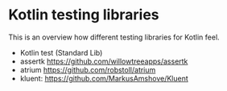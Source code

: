 # Kotlin testing libraries

This is an overview how different testing libraries for Kotlin feel.

- Kotlin test (Standard Lib)
- assertk https://github.com/willowtreeapps/assertk
- atrium https://github.com/robstoll/atrium
- kluent: https://github.com/MarkusAmshove/Kluent